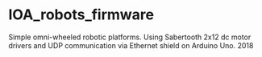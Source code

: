 # IOA_robots_firmware

Simple omni-wheeled robotic platforms. Using Sabertooth 2x12 dc motor drivers and UDP communication via Ethernet shield on Arduino Uno. 2018
